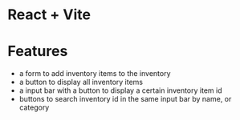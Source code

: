 # React + Vite

# Features

-   a form to add inventory items to the inventory
-   a button to display all inventory items
-   a input bar with a button to display a certain inventory item id
-   buttons to search inventory id in the same input bar by name, or category
